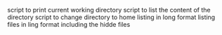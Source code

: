 script to print current working directory
script to list the content of the directory
script to change directory to home
listing in long format
listing files in ling format including the hidde files
